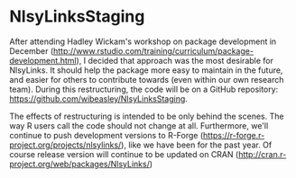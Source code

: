 NlsyLinksStaging
================

After attending Hadley Wickam's workshop on package development in December (http://www.rstudio.com/training/curriculum/package-development.html), I decided that approach was the most desirable for NlsyLinks.  It should help the package more easy to maintain in the future, and easier for others to contribute towards (even within our own research team).  During this restructuring, the code will be on a GitHub repository: https://github.com/wibeasley/NlsyLinksStaging.

The effects of restructuring is intended to be only behind the scenes.  The way R users call the code should not change at all.  Furthermore, we'll continue to push development versions to R-Forge (https://r-forge.r-project.org/projects/nlsylinks/), like we have been for the past year.  Of course release version will continue to be updated on CRAN (http://cran.r-project.org/web/packages/NlsyLinks/)
